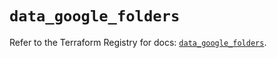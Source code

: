 # `data_google_folders`

Refer to the Terraform Registry for docs: [`data_google_folders`](https://registry.terraform.io/providers/hashicorp/google-beta/6.14.0/docs/data-sources/google_folders).
